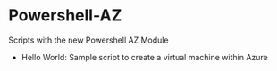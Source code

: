 # Powershell-AZ

Scripts with the new Powershell AZ Module

* Hello World: Sample script to create a virtual machine within Azure
